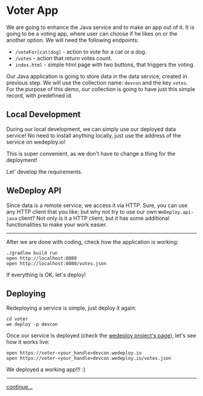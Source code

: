 # Voter App

We are going to enhance the Java service and to make an app out of it. It is going to be a voting app, where user can choose if he likes on or the another option. We will need the following endpoints:

+ `/voteFor[cat|dog]` - action to vote for a cat or a dog.
+ `/votes` - action that return votes count.
+ `index.html` - simple html page with two buttons, that triggers the voting.

Our Java application is going to store data in the data service, created in previous step. We will use the collection name: `devcon` and the key `votes`. For the purpose of this demo, our collection is going to have just this simple record, with predefined id.

## Local Development

During our local development, we can simply use our deployed data service! No need to install anything locally, just use the address of the service on wedeploy.io!

This is super convenient, as we don't have to change a thing for the deployment!

Let' develop the requirements.

## WeDeploy API

Since data is a remote service, we access it via HTTP. Sure, you can use any HTTP client that you like; but why not try to use our own `WeDeploy.api-java` client? Not only is it a HTTP client, but it has some additional functionalities to make your work easier.

---

After we are done with coding, check how the application is working:

```shell
./gradlew build run
open http://localhost:8080
open http://localhost:8080/votes.json
```

If everything is OK, let's deploy!

## Deploying

Redeploying a service is simple, just deploy it again:


```shell
cd voter
we deploy -p devcon
```

Once our service is deployed (check the [wedeploy project's page](http://wedeploy.com)), let's see how it works live:

```shell
open https://voter-<your_handle>devcon.wedeploy.io
open https://voter-<your_handle>devcon.wedeploy.io/votes.json
```

We deployed a working app!!! :)

---

[continue...](05-liferay.md)
